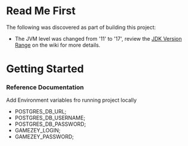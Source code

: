 # Read Me First
The following was discovered as part of building this project:

* The JVM level was changed from '11' to '17', review the [JDK Version Range](https://github.com/spring-projects/spring-framework/wiki/Spring-Framework-Versions#jdk-version-range) on the wiki for more details.

# Getting Started

### Reference Documentation

Add Environment variables fro running project locally
* POSTGRES_DB_URL;
* POSTGRES_DB_USERNAME;
* POSTGRES_DB_PASSWORD;
* GAMEZEY_LOGIN;
* GAMEZEY_PASSWORD;